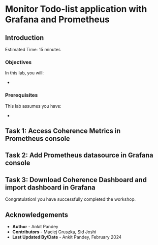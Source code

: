 # Monitor Todo-list application with Grafana and Prometheus

## Introduction



Estimated Time: 15 minutes

### Objectives

In this lab, you will:

* 

### Prerequisites
This lab assumes you have:

* 

## Task 1: Access Coherence Metrics in Prometheus console



## Task 2: Add Prometheus datasource in Grafana console 




## Task 3: Download Coherence Dashboard and import dashboard in Grafana



Congratulation! you have successfully completed the workshop.

## Acknowledgements

* **Author** -  Ankit Pandey
* **Contributors** - Maciej Gruszka, Sid Joshi
* **Last Updated By/Date** - Ankit Pandey, February 2024